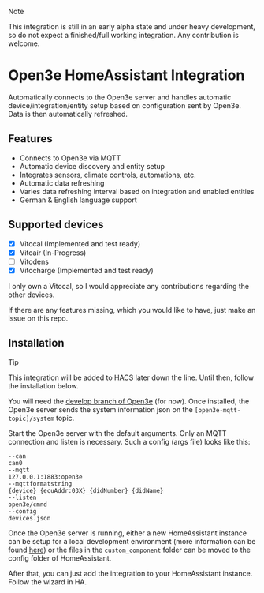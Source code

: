 > [!NOTE]
> This integration is still in an early alpha state and under heavy development, so do not expect a finished/full
> working integration. Any contribution is welcome.

# Open3e HomeAssistant Integration

Automatically connects to the Open3e server and handles automatic device/integration/entity setup based on configuration
sent by Open3e. Data is then automatically refreshed.

## Features

- Connects to Open3e via MQTT
- Automatic device discovery and entity setup
- Integrates sensors, climate controls, automations, etc.
- Automatic data refreshing
- Varies data refreshing interval based on integration and enabled entities
- German & English language support

## Supported devices

- [x] Vitocal (Implemented and test ready)
- [x] Vitoair (In-Progress)
- [ ] Vitodens
- [x] Vitocharge (Implemented and test ready)

I only own a Vitocal, so I would appreciate any contributions regarding the other devices.

If there are any features missing, which you would like to have, just make an issue on this repo.

## Installation

> [!TIP]
> This integration will be added to HACS later down the line. Until then, follow the installation below.

You will need the [develop branch of Open3e](https://github.com/open3e/open3e/tree/develop) (for now). Once installed,
the Open3e server sends the system information json on the `[open3e-mqtt-topic]/system` topic.

Start the Open3e server with the default arguments. Only an MQTT connection and listen is necessary. Such a config (args
file) looks like this:

```
--can
can0
--mqtt
127.0.0.1:1883:open3e
--mqttformatstring
{device}_{ecuAddr:03X}_{didNumber}_{didName}
--listen
open3e/cmnd
--config
devices.json
```

Once the Open3e server is running, either a new HomeAssistant instance can be setup for a local
development environment (more information can be
found [here](https://github.com/ludeeus/integration_blueprint?tab=readme-ov-file#how)) or the files in the
`custom_component` folder can be moved to the config folder of HomeAssistant.

After that, you can just add the integration to your HomeAssistant instance. Follow the wizard in HA.
